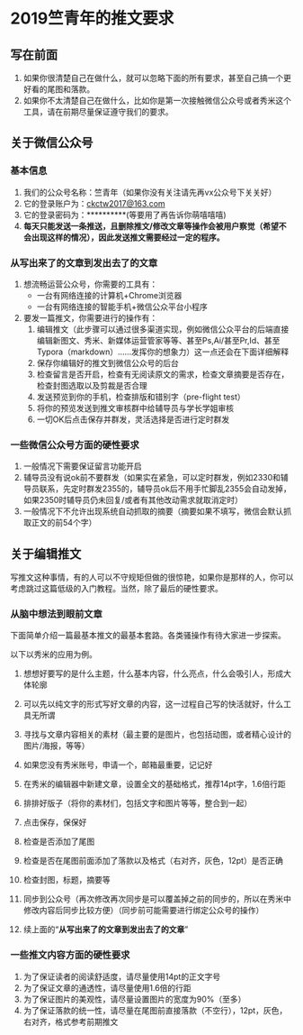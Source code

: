 # 2019竺青年的推文要求



## 写在前面

1. 如果你很清楚自己在做什么，就可以忽略下面的所有要求，甚至自己搞一个更好看的尾图和落款。
2. 如果你不太清楚自己在做什么，比如你是第一次接触微信公众号或者秀米这个工具，请在前期尽量保证遵守我们的要求。



## 关于微信公众号

### 基本信息

1. 我们的公众号名称：竺青年（如果你没有关注请先再vx公众号下关关好）
2. 它的登录账户为：ckctw2017@163.com
3. 它的登录密码为：\*\*\*\*\*\*\*\*\*\*(等要用了再告诉你萌嘻嘻嘻)
4. **每天只能发送一条推送，且删除推文/修改文章等操作会被用户察觉（希望不会出现这样的情况），因此发送推文需要经过一定的程序。**

### 从写出来了的文章到发出去了的文章

1. 想流畅运营公众号，你需要的工具有：
   - 一台有网络连接的计算机+Chrome浏览器
   - 一台有网络连接的智能手机+微信公众平台小程序
2. 要发一篇推文，你需要进行的操作有：
   1. 编辑推文（此步骤可以通过很多渠道实现，例如微信公众平台的后端直接编辑新图文、秀米、新媒体运营管家等等、甚至Ps,Ai/甚至Pr,Id、甚至Typora（markdown）……发挥你的想象力）这一点还会在下面详细解释
   2. 保存你编辑好的推文到微信公众号的后台
   3. 检查留言是否开启，检查有无阅读原文的需求，检查文章摘要是否存在，检查封图选取以及剪裁是否合理
   4. 发送预览到你的手机，检查排版和错别字（pre-flight test）
   5. 将你的预览发送到推文审核群中给辅导员与学长学姐审核
   6. 一切OK后点击保存并群发，灵活选择是否进行定时群发

### 一些微信公众号方面的硬性要求

1. 一般情况下需要保证留言功能开启
2. 辅导员没有说ok前不要群发（如果实在紧急，可以定时群发，例如2330和辅导员联系，先定时群发2355的，辅导员ok后不用手忙脚乱2355会自动发掉，如果2350时辅导员仍未回复/或者有其他改动需求就取消定时）
3. 一般情况下不允许出现系统自动抓取的摘要（摘要如果不填写，微信会默认抓取正文的前54个字）



## 关于编辑推文

写推文这种事情，有的人可以不守规矩但做的很惊艳，如果你是那样的人，你可以考虑跳过这篇低级的入门教程。当然，除了最后的硬性要求。

### 从脑中想法到眼前文章

下面简单介绍一篇最基本推文的最基本套路。各类骚操作有待大家进一步探索。

以下以秀米的应用为例。

1. 想想好要写的是什么主题，什么基本内容，什么亮点，什么会吸引人，形成大体轮廓
2. 可以先以纯文字的形式写好文章的内容，这一过程自己写的快活就好，什么工具无所谓
3. 寻找与文章内容相关的素材（最主要的是图片，也包括动图，或者精心设计的图片/海报，等等）

4. 如果您没有秀米账号，申请一个，邮箱最重要，记记好
5. 在秀米的编辑器中新建文章，设置全文的基础格式，推荐14pt字，1.6倍行距
6. 排排好版子（将你的素材们，包括文字和图片等等，整合到一起）
7. 点击保存，保保好
8. 检查是否添加了尾图
9. 检查是否在尾图前面添加了落款以及格式（右对齐，灰色，12pt）是否正确
10. 检查封图，标题，摘要等
11. 同步到公众号（再次修改再次同步是可以覆盖掉之前的同步的，所以在秀米中修改内容后同步比较方便）（同步前可能需要进行绑定公众号的操作）
12. 续上面的“**从写出来了的文章到发出去了的文章**”

### 一些推文内容方面的硬性要求

1. 为了保证读者的阅读舒适度，请尽量使用14pt的正文字号
2. 为了保证文章的通透性，请尽量使用1.6倍的行距
3. 为了保证图片的美观性，请尽量设置图片的宽度为90%（至多）
4. 为了保证落款的统一性，请尽量在尾图前直接落款（不空行），12pt，灰色，右对齐，格式参考前期推文